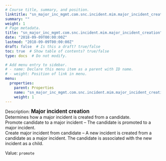 ```yaml
---
# Course title, summary, and position.
linktitle: "sn_major_inc_mgmt.com.snc.incident.mim.major_incident_creation"
summary: ""
weight: 1
# Page metadata.
title: "sn_major_inc_mgmt.com.snc.incident.mim.major_incident_creation"
date: "2018-09-09T00:00:00Z"
lastmod: "2018-09-09T00:00:00Z"
draft: false  # Is this a draft? true/false
toc: true  # Show table of contents? true/false
type: docs  # Do not modify.

# Add menu entry to sidebar.
# - name: Declare this menu item as a parent with ID name.
# - weight: Position of link in menu.
menu:
  properties:
    parent: Properties
    name: "sn_major_inc_mgmt.com.snc.incident.mim.major_incident_creation"
    weight: 1
---
```


Description: <span style="font-weight:bold;font-size: larger">Major incident creation<br/></span>
Determines how a major incident is created from a candidate.</br>
Promote candidate to a major incident – The candidate is promoted to a major incident.</br>
Create major incident from candidate – A new incident is created from a candidate as a major incident. The candidate is associated with the new incident as a child.


Value: `promote`